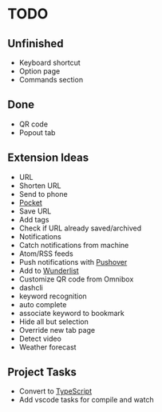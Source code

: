 # TODO

## Unfinished

* Keyboard shortcut
* Option page
* Commands section

## Done

* QR code
* Popout tab

## Extension Ideas

* URL
 * Shorten URL
 * Send to phone
* [Pocket](https://getpocket.com)
 * Save URL
 * Add tags
 * Check if URL already saved/archived
* Notifications
 * Catch notifications from machine
 * Atom/RSS feeds
 * Push notifications with [Pushover](https://pushover.net/)
* Add to [Wunderlist](https://www.wunderlist.com)
* Customize QR code from Omnibox
* dashcli
 * keyword recognition
 * auto complete
 * associate keyword to bookmark
* Hide all but selection
* Override new tab page
* Detect video 
* Weather forecast

## Project Tasks

* Convert to [TypeScript](https://www.typescriptlang.org/)
* Add vscode tasks for compile and watch
